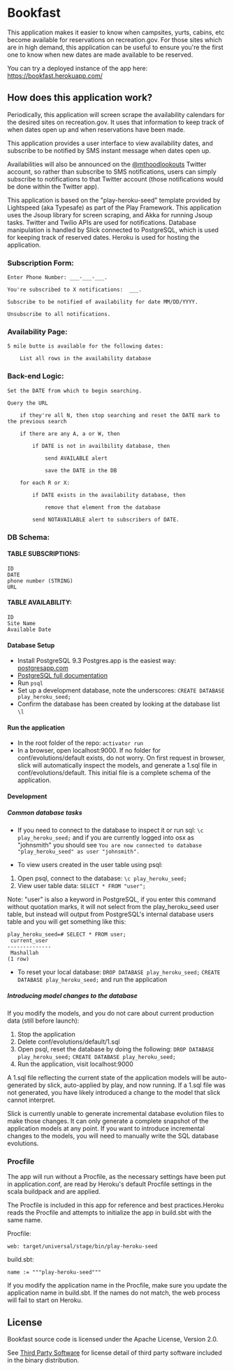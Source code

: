 Bookfast
=========

This application makes it easier to know when campsites, yurts, cabins, etc become available for reservations on 
recreation.gov. For those sites which are in high demand, this application can be useful to ensure you're the first
one to know when new dates are made available to be reserved.

You can try a deployed instance of the app here: https://bookfast.herokuapp.com/

## How does this application work?
Periodically, this application will screen scrape the availability calendars for the desired sites on recreation.gov. 
It uses that information to keep track of when dates open up and when reservations have been made. 

This application provides a user interface to view availability dates, and subscribe to be notified by SMS instant message when dates open up.
  
Availabilities will also be announced on the [@mthoodlookouts](http://twitter.com/mthoodlookouts) Twitter account, so rather than subscribe to SMS 
notifications, users can simply subscribe to notifications to that Twitter account (those notifications would be
done within the Twitter app).

This application is based on the "play-heroku-seed" template provided by Lightspeed (aka Typesafe) as part of the 
Play Framework. This application uses the Jsoup library for screen scraping, and Akka for running Jsoup tasks. 
Twitter and Twilio APIs are used for notifications. 
Database manipulation is handled by Slick connected to PostgreSQL, which is used for keeping track of reserved dates. 
Heroku is used for hosting the application.  


### Subscription Form:

	Enter Phone Number: ___-___-___.
	
	You're subscribed to X notifications:  ___.
	
	Subscribe to be notified of availability for date MM/DD/YYYY.
	
	Unsubscribe to all notifications.

### Availability Page:

	5 mile butte is available for the following dates:
	
		List all rows in the availability database

### Back-end Logic:

	Set the DATE from which to begin searching.

	Query the URL
	
		if they're all N, then stop searching and reset the DATE mark to the previous search
		
		if there are any A, a or W, then
		
			if DATE is not in availbility database, then
			
				send AVAILABLE alert
				
				save the DATE in the DB
				
		for each R or X:
		
			if DATE exists in the availability database, then
			
				remove that element from the database
				
			send NOTAVAILABLE alert to subscribers of DATE.


### DB Schema:

#### TABLE SUBSCRIPTIONS:

	ID
	DATE
	phone number (STRING)
	URL

#### TABLE AVAILABILITY:

	ID
	Site Name
	Available Date

#### Database Setup
- Install PostgreSQL 9.3 Postgres.app is the easiest way: [postgresapp.com](http://postgresapp.com/)
- [PostgreSQL full documentation](http://www.postgresql.org/docs/9.3/interactive/)
- Run `psql`
- Set up a development database, note the underscores:
`CREATE DATABASE play_heroku_seed;`
- Confirm the database has been created by looking at the database list
`\l`


#### Run the application
- In the root folder of the repo:
`activator run`
- In a browser, open localhost:9000. If no folder for conf/evolutions/default exists, do not worry. On first request in browser, slick will automatically inspect the models, and generate a 1.sql file in conf/evolutions/default. This initial file is a complete schema of the application.

#### Development
##### Common database tasks
- If you need to connect to the database to inspect it or run sql:
`\c play_heroku_seed;`
and if you are currently logged into osx as "johnsmith" you should see
`You are now connected to database "play_heroku_seed" as user "johnsmith".`

- To view users created in the user table using psql:
1. Open psql, connect to the database:
`\c play_heroku_seed;`
2. View user table data:
`SELECT * FROM "user";`

Note: "user" is also a keyword in PostgreSQL, if you enter this command without quotation marks, it will not select from the play_heroku_seed user table, but instead will output from PostgreSQL's internal database users table and you will get something like this:

```
play_heroku_seed=# SELECT * FROM user;
 current_user
--------------
 Mashallah
(1 row)
```

- To reset your local database:
`DROP DATABASE play_heroku_seed;`
`CREATE DATABASE play_heroku_seed;`
and run the application


##### Introducing model changes to the database
If you modify the models, and you do not care about current production data (still before launch):

1. Stop the application
2. Delete conf/evolutions/default/1.sql
3. Open psql, reset the database by doing the following:
`DROP DATABASE play_heroku_seed;`
`CREATE DATABASE play_heroku_seed;`
4. Run the application, visit localhost:9000

A 1.sql file reflecting the current state of the application models will be auto-generated by slick, auto-applied by play, and now running. If a 1.sql file was not generated, you have likely introduced a change to the model that slick cannot interpret.

Slick is currently unable to generate incremental database evolution files to make those changes. It can only generate a complete snapshot of the application models at any point. If you want to introduce incremental changes to the models, you will need to manually write the SQL database evolutions.
### Procfile
The app will run without a Procfile, as the necessary settings have been put in application.conf, are read by Heroku's default Procfile settings in the scala buildpack and are applied.

The Procfile is included in this app for reference and best practices.Heroku reads the Procfile and attempts to initialize the app in build.sbt with the same name.

Procfile:
```
web: target/universal/stage/bin/play-heroku-seed
```
build.sbt:

```
name := """play-heroku-seed"""
```
If you modify the application name in the Procfile, make sure you update the application name in build.sbt. If the names do not match, the web process will fail to start on Heroku.


## License

Bookfast source code is licensed under the Apache License, Version 2.0.

See [Third Party Software](https://github.com/glowroot/glowroot/wiki/Third-Party-Software) for license detail of third party software included in the binary distribution.